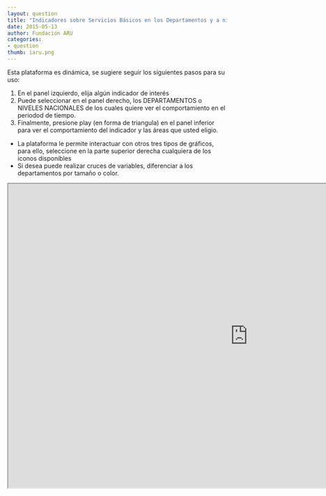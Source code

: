 ```yaml
---
layout: question
title: "Indicadores sobre Servicios Básicos en los Departamentos y a nivel Nacional Urbano-Rural, 1999 - 2013"
date: 2015-05-13
author: Fundación ARU
categories:
- question
thumb: iaru.png
---
```

Esta plataforma es dinámica, se sugiere seguir los siguientes pasos para su uso:
	
1. En el panel izquierdo, elija algún indicador de interés
2. Puede seleccionar en el panel derecho, los DEPARTAMENTOS o NIVELES NACIONALES de los cuales quiere ver el comportamiento en el periodod de tiempo.
3. Finalmente, presione play (en forma de triangula) en el panel inferior para ver el comportamiento del indicador y las áreas que usted eligio.

* La plataforma le permite interactuar con otros tres tipos de gráficos, para ello, seleccione en la parte superior derecha cualquiera de los iconos disponibles
* Si desea puede realizar cruces de variables, diferenciar a los departamentos por tamaño o color.

<iframe src="http://opendatabolivia.github.io/serd_nacional.html" width="1100" height="700" align="center"> 
